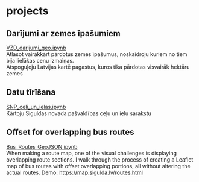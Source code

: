 # projects
## Darījumi ar zemes īpašumiem
[VZD_darijumi_geo.ipynb](https://github.com/iliberts/projects/blob/main/VZD_darijumi_geo.ipynb)
<br>
Atlasot vairākkārt pārdotus zemes īpašumus, noskaidroju kuriem no tiem bija lielākas cenu izmaiņas.
<br>
Atspoguļoju Latvijas kartē pagastus, kuros tika pārdotas visvairāk hektāru zemes

## Datu tīrīšana
[SNP_celi_un_ielas.ipynb](https://github.com/iliberts/projects/blob/main/SNP_celi_un_ielas.ipynb)
<br>
Kārtoju Siguldas novada pašvaldības ceļu un ielu sarakstu


## Offset for overlapping bus routes
[Bus_Routes_GeoJSON.ipynb](https://github.com/iliberts/projects/blob/main/Bus_Routes_GeoJSON.ipynb)
<br>
When making a route map, one of the visual challenges is displaying overlapping route sections. I walk through the process of creating a Leaflet map of bus routes with offset overlapping portions, all without altering the actual routes. Demo: https://map.sigulda.lv/routes.html
